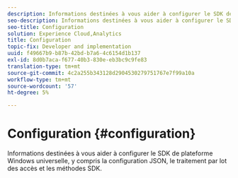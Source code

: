 ```yaml
---
description: Informations destinées à vous aider à configurer le SDK de plateforme Windows universelle, y compris la configuration JSON, le traitement par lot des accès et les méthodes SDK.
seo-description: Informations destinées à vous aider à configurer le SDK de plateforme Windows universelle, y compris la configuration JSON, le traitement par lot des accès et les méthodes SDK.
seo-title: Configuration
solution: Experience Cloud,Analytics
title: Configuration
topic-fix: Developer and implementation
uuid: f49667b9-b87b-42bd-b7a6-4c6154d1b137
exl-id: 8d0b7aca-f677-40b3-830e-eb3bc9c9fe83
translation-type: tm+mt
source-git-commit: 4c2a255b343128d2904530279751767e7f99a10a
workflow-type: tm+mt
source-wordcount: '57'
ht-degree: 5%

---
```


# Configuration {#configuration}

Informations destinées à vous aider à configurer le SDK de plateforme Windows universelle, y compris la configuration JSON, le traitement par lot des accès et les méthodes SDK.
